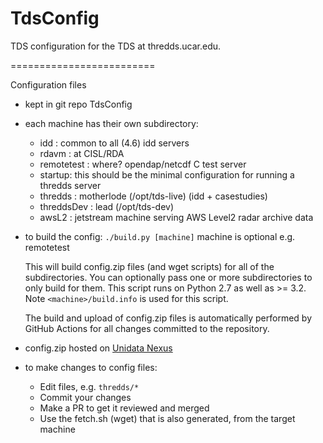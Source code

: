 TdsConfig
=========

TDS configuration for the TDS at thredds.ucar.edu.

=========================

Configuration files

- kept in git repo TdsConfig

- each machine has their own subdirectory:
  - idd : common to all (4.6) idd servers
  - rdavm : at CISL/RDA
  - remotetest : where? opendap/netcdf C test server
  - startup: this should be the minimal configuration for running a thredds server
  - thredds : motherlode (/opt/tds-live) (idd + casestudies)
  - threddsDev : lead (/opt/tds-dev)
  - awsL2 : jetstream machine serving AWS Level2 radar archive data

- to build the config:
   `./build.py [machine]` machine is optional e.g. remotetest

   This will build config.zip files (and wget scripts) for all of the subdirectories.
   You can optionally pass one or more subdirectories to only build for them.
   This script runs on Python 2.7 as well as >= 3.2.
   Note `<machine>/build.info` is used for this script.

   The build and upload of config.zip files is automatically performed by GitHub Actions for
   all changes committed to the repository.

- config.zip hosted on [Unidata Nexus](https://artifacts.unidata.ucar.edu/#browse/browse:downloads-tds-config)

- to make changes to config files:
  - Edit files, e.g. `thredds/*`
  - Commit your changes
  - Make a PR to get it reviewed and merged
  - Use the fetch.sh (wget) that is also generated, from the target machine
